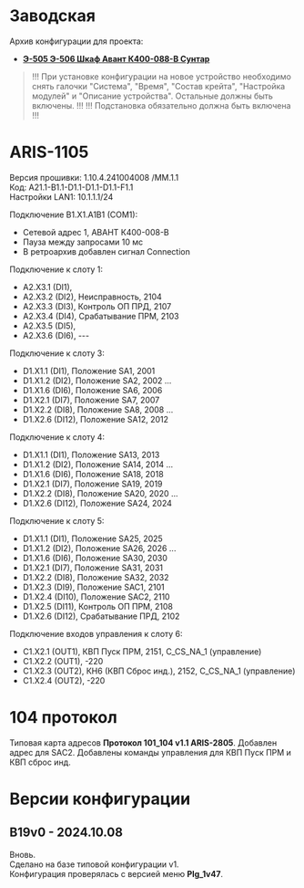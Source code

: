 Заводская
=========

Архив конфигурации для проекта:
- **[Э-505 Э-506 Шкаф Авант К400-088-В Сунтар](Э-505_Э-506_Шкаф_Авант_К400-088-В_Сунтар.pdf)**

> !!! При установке конфигурации на новое устройство необходимо снять галочки "Система", "Время", "Состав крейта", "Настройка модулей" и "Описание устройства". Остальные должны быть включены. !!!
> !!! Подстановка обязательно должна быть включена !!!

# ARIS-1105

Версия прошивки: 1.10.4.241004008 /MM.1.1   
Код: A21.1-B1.1-D1.1-D1.1-D1.1-F1.1  
Настройки LAN1: 10.1.1.1/24

Подключение B1.X1.A1B1 (COM1):
- Сетевой адрес 1, АВАНТ К400-008-В
- Пауза между запросами 10 мс
- В ретроархив добавлен сигнал Connection


Подключение к слоту 1:
- A2.X3.1 (DI1),  
- A2.X3.2 (DI2),  Неисправность,    2104
- A2.X3.3 (DI3),  Контроль ОП ПРД,  2107
- A2.X3.4 (DI4),  Срабатывание ПРМ, 2103 
- A2.X3.5 (DI5),  
- A2.X3.6 (DI6),  ---

Подключение к слоту 3:
- D1.X1.1 (DI1),  Положение SA1,    2001
- D1.X1.2 (DI2),  Положение SA2,    2002
...
- D1.X1.6 (DI6),  Положение SA6,    2006
- D1.X2.1 (DI7),  Положение SA7,    2007
- D1.X2.2 (DI8),  Положение SA8,    2008
...
- D1.X2.6 (DI12), Положение SA12,   2012

Подключение к слоту 4:
- D1.X1.1 (DI1),  Положение SA13,   2013
- D1.X1.2 (DI2),  Положение SA14,   2014
...
- D1.X1.6 (DI6),  Положение SA18,   2018
- D1.X2.1 (DI7),  Положение SA19,   2019
- D1.X2.2 (DI8),  Положение SA20,   2020
...
- D1.X2.6 (DI12), Положение SA24,   2024

Подключение к слоту 5:
- D1.X1.1 (DI1),  Положение SA25,   2025
- D1.X1.2 (DI2),  Положение SA26,   2026
...
- D1.X1.6 (DI6),  Положение SA30,   2030
- D1.X2.1 (DI7),  Положение SA31,   2031
- D1.X2.2 (DI8),  Положение SA32,   2032
- D1.X2.3 (DI9),  Положение SAC1,   2101
- D1.X2.4 (DI10), Положение SAC2,   2110
- D1.X2.5 (DI11), Контроль ОП ПРМ,  2108
- D1.X2.6 (DI12), Срабатывание ПРД, 2102

Подключение входов управления к слоту 6:
- C1.X2.1 (OUT1), КВП Пуск ПРМ, 2151, C_CS_NA_1 (управление)
- C1.X2.2 (OUT1), -220
- C1.X2.3 (OUT2), КН6 (КВП Сброс инд.), 2152, C_CS_NA_1 (управление)
- C1.X2.4 (OUT2), -220


# 104 протокол

Типовая карта адресов **Протокол 101_104 v1.1 ARIS-2805**. 
Добавлен адрес для SAС2.
Добавлены команды управления для КВП Пуск ПРМ и КВП сброс инд.

# Версии конфигурации

## B19v0 - 2024.10.08

Вновь.  
Сделано на базе типовой конфигурации v1.  
Конфигурация проверялась с версией меню **PIg_1v47**.

